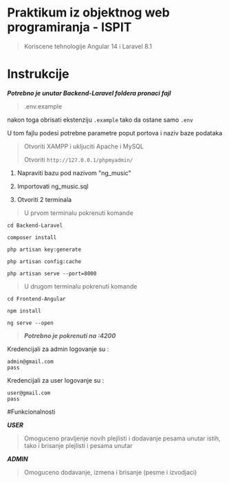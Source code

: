 # Praktikum iz objektnog web programiranja - ISPIT
 > Koriscene tehnologije Angular 14 i Laravel 8.1
# Instrukcije

***Potrebno je unutar Backend-Laravel foldera pronaci fajl***

>.env.example

nakon toga obrisati ekstenziju ```.example``` tako da ostane samo ```.env```

U tom fajlu podesi potrebne parametre poput portova i naziv baze podataka


> Otvoriti XAMPP i ukljuciti Apache i MySQL
> 
> Otvoriti ```http://127.0.0.1/phpmyadmin/```

1. Napraviti bazu pod nazivom "ng_music"

3. Importovati ng_music.sql

3. Otvoriti 2 terminala

> U prvom terminalu pokrenuti komande

``cd Backend-Laravel``<br>
 
``composer install``<br>

``php artisan key:generate``<br>

``php artisan config:cache``<br>

``php artisan serve --port=8000``

> U drugom terminalu pokrenuti komande

``cd Frontend-Angular``<br>

``npm install``<br>

``ng serve --open``

>***Potrebno je pokrenuti na :4200***<br>

Kredencijali za admin logovanje su :
````
admin@gmail.com
pass
````
Kredencijali za user logovanje su :
````
user@gmail.com
pass
````

#Funkcionalnosti

***USER***

> Omoguceno pravljenje novih plejlisti i dodavanje pesama unutar istih, tako i brisanje plejlisti i pesama unutar

***ADMIN***

>Omoguceno dodavanje, izmena i brisanje (pesme i izvodjaci)



